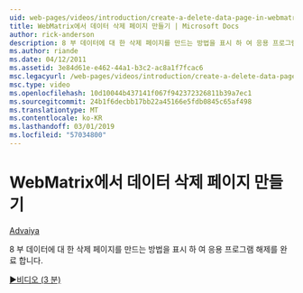 ```yaml
---
uid: web-pages/videos/introduction/create-a-delete-data-page-in-webmatrix
title: WebMatrix에서 데이터 삭제 페이지 만들기 | Microsoft Docs
author: rick-anderson
description: 8 부 데이터에 대 한 삭제 페이지를 만드는 방법을 표시 하 여 응용 프로그램 해제를 완료 합니다.
ms.author: riande
ms.date: 04/12/2011
ms.assetid: 3e84d61e-e462-44a1-b3c2-ac8a1f7fcac6
msc.legacyurl: /web-pages/videos/introduction/create-a-delete-data-page-in-webmatrix
msc.type: video
ms.openlocfilehash: 10d10044b437141f067f942372326811b39a7ec1
ms.sourcegitcommit: 24b1f6decbb17bb22a45166e5fdb0845c65af498
ms.translationtype: MT
ms.contentlocale: ko-KR
ms.lasthandoff: 03/01/2019
ms.locfileid: "57034800"
---
```

<a name="create-a-delete-data-page-in-webmatrix"></a>WebMatrix에서 데이터 삭제 페이지 만들기
====================
[Advaiya](https://twitter.com/Advaiyasolns)

8 부 데이터에 대 한 삭제 페이지를 만드는 방법을 표시 하 여 응용 프로그램 해제를 완료 합니다.

[&#9654;비디오 (3 분)](https://channel9.msdn.com/Blogs/ASP-NET-Site-Videos/create-a-delete-data-page-in-webmatrix)
